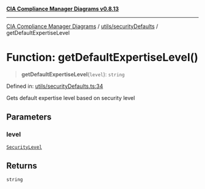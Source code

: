 [**CIA Compliance Manager Diagrams v0.8.13**](../../../README.md)

***

[CIA Compliance Manager Diagrams](../../../modules.md) / [utils/securityDefaults](../README.md) / getDefaultExpertiseLevel

# Function: getDefaultExpertiseLevel()

> **getDefaultExpertiseLevel**(`level`): `string`

Defined in: [utils/securityDefaults.ts:34](https://github.com/Hack23/cia-compliance-manager/blob/2f6ce8651c6fa9a0d9c8860576f0ee67ef038efd/src/utils/securityDefaults.ts#L34)

Gets default expertise level based on security level

## Parameters

### level

[`SecurityLevel`](../../../types/cia/type-aliases/SecurityLevel.md)

## Returns

`string`
